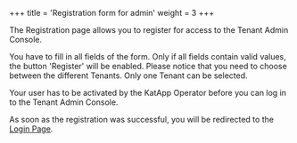 +++
title = 'Registration form for admin'
weight = 3
+++

The Registration page allows you to register for access to the Tenant Admin Console.

You have to fill in all fields of the form. 
Only if all fields contain valid values, the button 'Register' will be enabled.
Please notice that you need to choose between the different Tenants. Only one Tenant can be selected.

Your user has to be activated by the KatApp Operator before you can log in to the Tenant Admin Console.

As soon as the registration was successful, you will be redirected to the [Login Page](/login).